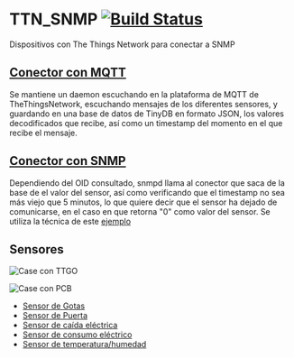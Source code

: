 # TTN_SNMP [![Build Status](https://travis-ci.org/Greencorecr/TTN_SNMP.svg?branch=master)](https://travis-ci.org/Greencorecr/TTN_SNMP)
Dispositivos con The Things Network para conectar a SNMP

## [Conector con MQTT](https://github.com/Greencorecr/TTN_SNMP/tree/master/Conectores/MQTT)

Se mantiene un daemon escuchando en la plataforma de MQTT de TheThingsNetwork, escuchando mensajes de los diferentes sensores, y guardando en una base de datos de TinyDB en formato JSON, los valores decodificados que recibe, así como un timestamp del momento en el que recibe el mensaje.

## [Conector con SNMP](https://github.com/Greencorecr/TTN_SNMP/tree/master/Conectores/SNMP)

Dependiendo del OID consultado, snmpd llama al conector que saca de la base de el valor del sensor, así como verificando que el timestamp no sea más viejo que 5 minutos, lo que quiere decir que el sensor ha dejado de comunicarse, en el caso en que retorna "0" como valor del sensor. Se utiliza la técnica de este [ejemplo](https://github.com/fede2cr/raspberry-pi_snmp/blob/master/snmpd-example/snmpd.conf)

## Sensores

![Case con TTGO](https://github.com/Greencorecr/TTN_SNMP/raw/master/img/Case%2BTTGO.jpg "Case con TTGO")

![Case con PCB](https://github.com/Greencorecr/TTN_SNMP/raw/master/img/Case+PCB.jpg "Case con TTGO")

- [Sensor de Gotas](https://github.com/Greencorecr/TTN_SNMP/tree/master/Sensores/Gotas)
- [Sensor de Puerta](https://github.com/Greencorecr/TTN_SNMP/tree/master/Sensores/Puerta)
- [Sensor de caída eléctrica]()
- [Sensor de consumo eléctrico]()
- [Sensor de temperatura/humedad](https://github.com/Greencorecr/TTN_SNMP/tree/master/Sensores/TempHum)
